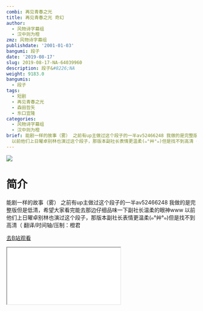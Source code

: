 ```yaml
---
combi: 再见青春之光
title: 再见青春之光 奇幻
author:
  - 风物诗字幕组
  - 汉中则为橙
zmz: 风物诗字幕组
publishdate: '2001-01-03'
bangumi: 段子
date: '2019-08-17'
slug: 2019-08-17-NA-64039960
description: 段子&#8226;NA
weight: 9183.0
bangumis:
  - 段子
tags:
  - 短剧
  - 再见青春之光
  - 森田哲矢
  - 东口宜隆
categories:
  - 风物诗字幕组
  - 汉中则为橙
brief: 能剧一样的故事（雾） 之前有up主做过这个段子的一半av52466248 我做的是完整版但是低清，希望大家看完能去那边仔细品味一下副社长温柔的眼神www
  以前他们上日曜卓别林也演过这个段子，那版本副社长表情更温柔(๑°艸°๑)但是找不到高清（ 翻译/时间轴/压制：橙君
---
```

![](https://raw.githubusercontent.com/tcgriffith/owaraisite/master/static/tmpimg/692ec0538518a55e632b6baaa234fd91f8e7574f.jpg.480.jpg)
# 简介  
能剧一样的故事（雾）
之前有up主做过这个段子的一半av52466248
我做的是完整版但是低清，希望大家看完能去那边仔细品味一下副社长温柔的眼神www
以前他们上日曜卓别林也演过这个段子，那版本副社长表情更温柔(๑°艸°๑)但是找不到高清（
翻译/时间轴/压制：橙君  

[去B站观看](https://www.bilibili.com/video/av64039960/)
<div class ="resp-container"><iframe class="testiframe" src="//player.bilibili.com/player.html?aid=64039960"", scrolling="no", allowfullscreen="true" > </iframe></div> 
